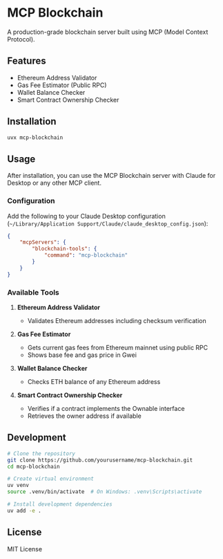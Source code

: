 # MCP Blockchain

A production-grade blockchain server built using MCP (Model Context Protocol).

## Features

- Ethereum Address Validator
- Gas Fee Estimator (Public RPC)
- Wallet Balance Checker
- Smart Contract Ownership Checker

## Installation

```bash
uvx mcp-blockchain
```

## Usage

After installation, you can use the MCP Blockchain server with Claude for Desktop or any other MCP client.

### Configuration

Add the following to your Claude Desktop configuration (`~/Library/Application Support/Claude/claude_desktop_config.json`):

```json
{
    "mcpServers": {
        "blockchain-tools": {
            "command": "mcp-blockchain"
        }
    }
}
```

### Available Tools

1. **Ethereum Address Validator**
   - Validates Ethereum addresses including checksum verification

2. **Gas Fee Estimator**
   - Gets current gas fees from Ethereum mainnet using public RPC
   - Shows base fee and gas price in Gwei

3. **Wallet Balance Checker**
   - Checks ETH balance of any Ethereum address

4. **Smart Contract Ownership Checker**
   - Verifies if a contract implements the Ownable interface
   - Retrieves the owner address if available

## Development

```bash
# Clone the repository
git clone https://github.com/yourusername/mcp-blockchain.git
cd mcp-blockchain

# Create virtual environment
uv venv
source .venv/bin/activate  # On Windows: .venv\Scripts\activate

# Install development dependencies
uv add -e .
```

## License

MIT License
